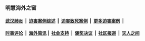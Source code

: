 
### 明慧海外之窗

####  [武汉肺炎](indexes/365.md?t=06241800) &nbsp;|&nbsp;  [迫害案例综述](indexes/328.md?t=06241800) &nbsp;|&nbsp; [迫害致死案例](indexes/277.md?t=06241800)  &nbsp;|&nbsp; [更多迫害案例](indexes/81.md?t=06241800)  &nbsp;|&nbsp; 
####  [时事评论](indexes/19.md?t=06241800) &nbsp;|&nbsp; [海外简讯](indexes/245.md?t=06241800)&nbsp;|&nbsp;  [社会支持](indexes/140.md?t=06241800) &nbsp;|&nbsp; [褒奖决议](indexes/282.md?t=06241800) &nbsp;|&nbsp; [社区报道](indexes/91.md?t=06241800)  &nbsp;|&nbsp; [天人之间](indexes/78.md?t=06241800) 

